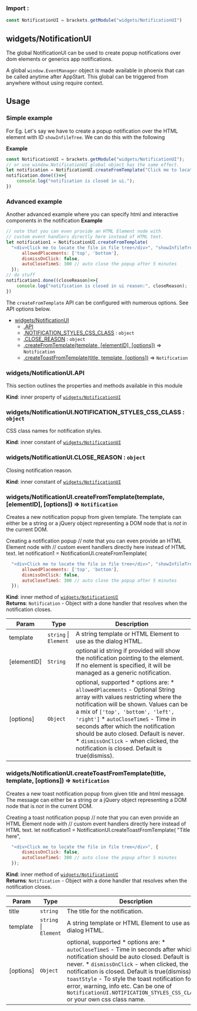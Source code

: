 ### Import :
```js
const NotificationUI = brackets.getModule("widgets/NotificationUI")
```

<a name="module_widgets/NotificationUI"></a>

## widgets/NotificationUI
The global NotificationUI can be used to create popup notifications over dom elements or generics app notifications.

A global `window.EventManager` object is made available in phoenix that can be called anytime after AppStart.
This global can be triggered from anywhere without using require context.

## Usage
### Simple example
For Eg. Let's say we have to create a popup notification over the HTML element with ID `showInfileTree`.
We can do this with the following

**Example**  
```js
const NotificationUI = brackets.getModule("widgets/NotificationUI");
// or use window.NotificationUI global object has the same effect.
let notification = NotificationUI.createFromTemplate("Click me to locate the file in file tree", "showInfileTree",{});
notification.done(()=>{
    console.log("notification is closed in ui.");
})
```
### Advanced example
Another advanced example where you can specify html and interactive components in the notification
**Example**  
```js
// note that you can even provide an HTML Element node with
// custom event handlers directly here instead of HTML text.
let notification1 = NotificationUI.createFromTemplate(
  "<div>Click me to locate the file in file tree</div>", "showInfileTree",{
      allowedPlacements: ['top', 'bottom'],
      dismissOnClick: false,
      autoCloseTimeS: 300 // auto close the popup after 5 minutes
  });
// do stuff
notification1.done((closeReason)=>{
    console.log("notification is closed in ui reason:", closeReason);
})
```
The `createFromTemplate` API can be configured with numerous options. See API options below.

* [widgets/NotificationUI](#module_widgets/NotificationUI)
    * [.API](#module_widgets/NotificationUI..API)
    * [.NOTIFICATION_STYLES_CSS_CLASS](#module_widgets/NotificationUI..NOTIFICATION_STYLES_CSS_CLASS) : <code>object</code>
    * [.CLOSE_REASON](#module_widgets/NotificationUI..CLOSE_REASON) : <code>object</code>
    * [.createFromTemplate(template, [elementID], [options])](#module_widgets/NotificationUI..createFromTemplate) ⇒ <code>Notification</code>
    * [.createToastFromTemplate(title, template, [options])](#module_widgets/NotificationUI..createToastFromTemplate) ⇒ <code>Notification</code>

<a name="module_widgets/NotificationUI..API"></a>

### widgets/NotificationUI.API
This section outlines the properties and methods available in this module

**Kind**: inner property of [<code>widgets/NotificationUI</code>](#module_widgets/NotificationUI)  
<a name="module_widgets/NotificationUI..NOTIFICATION_STYLES_CSS_CLASS"></a>

### widgets/NotificationUI.NOTIFICATION\_STYLES\_CSS\_CLASS : <code>object</code>
CSS class names for notification styles.

**Kind**: inner constant of [<code>widgets/NotificationUI</code>](#module_widgets/NotificationUI)  
<a name="module_widgets/NotificationUI..CLOSE_REASON"></a>

### widgets/NotificationUI.CLOSE\_REASON : <code>object</code>
Closing notification reason.

**Kind**: inner constant of [<code>widgets/NotificationUI</code>](#module_widgets/NotificationUI)  
<a name="module_widgets/NotificationUI..createFromTemplate"></a>

### widgets/NotificationUI.createFromTemplate(template, [elementID], [options]) ⇒ <code>Notification</code>
Creates a new notification popup from given template.
The template can either be a string or a jQuery object representing a DOM node that is *not* in the current DOM.

Creating a notification popup
// note that you can even provide an HTML Element node with
// custom event handlers directly here instead of HTML text.
let notification1 = NotificationUI.createFromTemplate(
```js
  "<div>Click me to locate the file in file tree</div>", "showInfileTree",{
      allowedPlacements: ['top', 'bottom'],
      dismissOnClick: false,
      autoCloseTimeS: 300 // auto close the popup after 5 minutes
  });
```

**Kind**: inner method of [<code>widgets/NotificationUI</code>](#module_widgets/NotificationUI)  
**Returns**: <code>Notification</code> - Object with a done handler that resolves when the notification closes.  

| Param | Type | Description |
| --- | --- | --- |
| template | <code>string</code> \| <code>Element</code> | A string template or HTML Element to use as the dialog HTML. |
| [elementID] | <code>String</code> | optional id string if provided will show the notification pointing to the element.   If no element is specified, it will be managed as a generic notification. |
| [options] | <code>Object</code> | optional, supported   * options are:   * `allowedPlacements` - Optional String array with values restricting where the notification will be shown.       Values can be a mix of `['top', 'bottom', 'left', 'right']`   * `autoCloseTimeS` - Time in seconds after which the notification should be auto closed. Default is never.   * `dismissOnClick` - when clicked, the notification is closed. Default is true(dismiss). |

<a name="module_widgets/NotificationUI..createToastFromTemplate"></a>

### widgets/NotificationUI.createToastFromTemplate(title, template, [options]) ⇒ <code>Notification</code>
Creates a new toast notification popup from given title and html message.
The message can either be a string or a jQuery object representing a DOM node that is *not* in the current DOM.

Creating a toast notification popup
// note that you can even provide an HTML Element node with
// custom event handlers directly here instead of HTML text.
let notification1 = NotificationUI.createToastFromTemplate( "Title here",
```js
  "<div>Click me to locate the file in file tree</div>", {
      dismissOnClick: false,
      autoCloseTimeS: 300 // auto close the popup after 5 minutes
  });
```

**Kind**: inner method of [<code>widgets/NotificationUI</code>](#module_widgets/NotificationUI)  
**Returns**: <code>Notification</code> - Object with a done handler that resolves when the notification closes.  

| Param | Type | Description |
| --- | --- | --- |
| title | <code>string</code> | The title for the notification. |
| template | <code>string</code> \| <code>Element</code> | A string template or HTML Element to use as the dialog HTML. |
| [options] | <code>Object</code> | optional, supported   * options are:   * `autoCloseTimeS` - Time in seconds after which the notification should be auto closed. Default is never.   * `dismissOnClick` - when clicked, the notification is closed. Default is true(dismiss).   * `toastStyle` - To style the toast notification for error, warning, info etc. Can be     one of `NotificationUI.NOTIFICATION_STYLES_CSS_CLASS.*` or your own css class name. |

